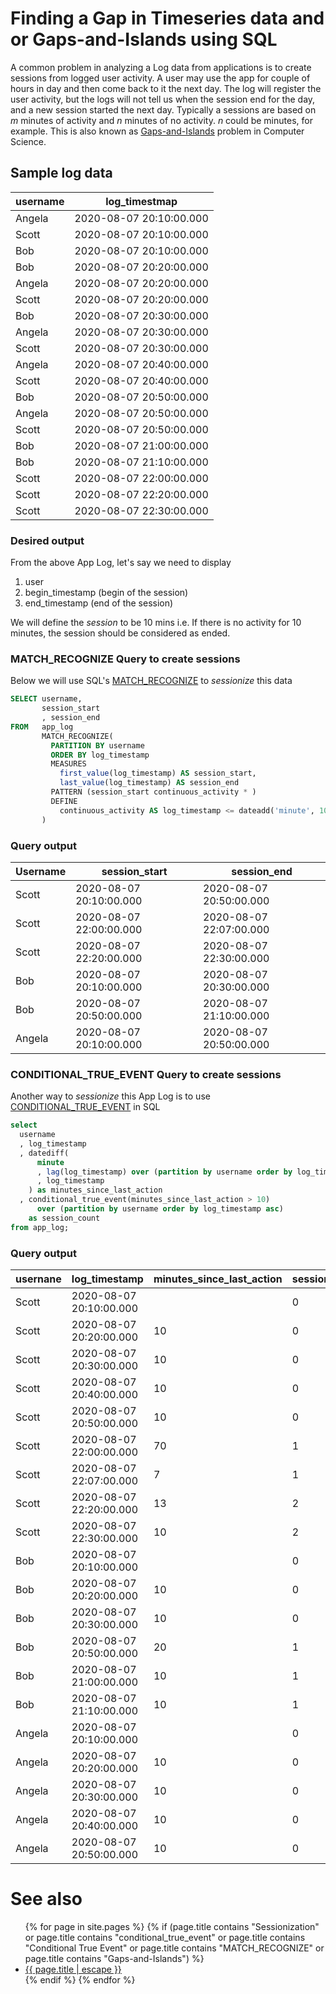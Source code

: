 # Finding a Gap in Timeseries data and or Gaps-and-Islands using SQL

A common problem in analyzing a Log data from applications is to create sessions from logged user activity. A user may use the app for couple of hours in day and then come back to it the next day. The log will register the user activity, but the logs will not tell us when the session end for the day, and a new session started the next day. Typically a sessions are based on _m_ minutes of activity and _n_ minutes of no activity. _n_ could be minutes, for example. This is also known as [Gaps-and-Islands](sessionization.md) problem in Computer Science.

## Sample log data

|username|log_timestmap|
|--------|-------------------------|
| Angela | 2020-08-07 20:10:00.000 |
| Scott  | 2020-08-07 20:10:00.000 |
| Bob    | 2020-08-07 20:10:00.000 |
| Bob    | 2020-08-07 20:20:00.000 |
| Angela | 2020-08-07 20:20:00.000 |
| Scott  | 2020-08-07 20:20:00.000 |
| Bob    | 2020-08-07 20:30:00.000 |
| Angela | 2020-08-07 20:30:00.000 |
| Scott  | 2020-08-07 20:30:00.000 |
| Angela | 2020-08-07 20:40:00.000 |
| Scott  | 2020-08-07 20:40:00.000 |
| Bob    | 2020-08-07 20:50:00.000 |
| Angela | 2020-08-07 20:50:00.000 |
| Scott  | 2020-08-07 20:50:00.000 |
| Bob    | 2020-08-07 21:00:00.000 |
| Bob    | 2020-08-07 21:10:00.000 |
| Scott  | 2020-08-07 22:00:00.000 |
| Scott  | 2020-08-07 22:20:00.000 |
| Scott  | 2020-08-07 22:30:00.000 |

### Desired output

From the above App Log, let's say we need to display

1. user
2. begin_timestamp (begin of the session)
3. end_timestamp (end of the session)

We will define the _session_ to be 10 mins i.e. If there is no activity for 10 minutes, the session should be considered as ended.

### MATCH_RECOGNIZE Query to create sessions

Below we will use SQL's [MATCH_RECOGNIZE](applied-overview-of-MATCH_RECOGNIZE-clause.md) to _sessionize_ this data

```sql
SELECT username,
       session_start
       , session_end
FROM   app_log
       MATCH_RECOGNIZE(
         PARTITION BY username
         ORDER BY log_timestamp
         MEASURES
           first_value(log_timestamp) AS session_start,
           last_value(log_timestamp) AS session_end
         PATTERN (session_start continuous_activity * )
         DEFINE
           continuous_activity AS log_timestamp <= dateadd('minute', 10,  lag(log_timestamp))
       )
```


### Query output

|Username|session_start|session_end|
|--------|-------------------------|-------------------------|
| Scott  | 2020-08-07 20:10:00.000 | 2020-08-07 20:50:00.000 |
| Scott  | 2020-08-07 22:00:00.000 | 2020-08-07 22:07:00.000 |
| Scott  | 2020-08-07 22:20:00.000 | 2020-08-07 22:30:00.000 |
| Bob    | 2020-08-07 20:10:00.000 | 2020-08-07 20:30:00.000 |
| Bob    | 2020-08-07 20:50:00.000 | 2020-08-07 21:10:00.000 |
| Angela | 2020-08-07 20:10:00.000 | 2020-08-07 20:50:00.000 |

### CONDITIONAL_TRUE_EVENT Query to create sessions

Another way to _sessionize_ this App Log is to use [CONDITIONAL_TRUE_EVENT](conditional_true_event.md) in SQL

```sql
select 
  username
  , log_timestamp 
  , datediff(
      minute
      , lag(log_timestamp) over (partition by username order by log_timestamp asc)
      , log_timestamp
    ) as minutes_since_last_action
  , conditional_true_event(minutes_since_last_action > 10) 
      over (partition by username order by log_timestamp asc)
    as session_count
from app_log;
```

### Query output

|usernane|log_timestamp|minutes_since_last_action|session_count|
|--------|-------------------------|----|---|
| Scott  | 2020-08-07 20:10:00.000 |    | 0 |
| Scott  | 2020-08-07 20:20:00.000 | 10 | 0 |
| Scott  | 2020-08-07 20:30:00.000 | 10 | 0 |
| Scott  | 2020-08-07 20:40:00.000 | 10 | 0 |
| Scott  | 2020-08-07 20:50:00.000 | 10 | 0 |
| Scott  | 2020-08-07 22:00:00.000 | 70 | 1 |
| Scott  | 2020-08-07 22:07:00.000 | 7  | 1 |
| Scott  | 2020-08-07 22:20:00.000 | 13 | 2 |
| Scott  | 2020-08-07 22:30:00.000 | 10 | 2 |
| Bob    | 2020-08-07 20:10:00.000 |    | 0 |
| Bob    | 2020-08-07 20:20:00.000 | 10 | 0 |
| Bob    | 2020-08-07 20:30:00.000 | 10 | 0 |
| Bob    | 2020-08-07 20:50:00.000 | 20 | 1 |
| Bob    | 2020-08-07 21:00:00.000 | 10 | 1 |
| Bob    | 2020-08-07 21:10:00.000 | 10 | 1 |
| Angela | 2020-08-07 20:10:00.000 |    | 0 |
| Angela | 2020-08-07 20:20:00.000 | 10 | 0 |
| Angela | 2020-08-07 20:30:00.000 | 10 | 0 |
| Angela | 2020-08-07 20:40:00.000 | 10 | 0 |
| Angela | 2020-08-07 20:50:00.000 | 10 | 0 |




# See also
<ul id="recent-articles">
{% for page in site.pages %}
    {% if (page.title contains "Sessionization" or page.title contains "conditional_true_event" or page.title contains "Conditional True Event" or page.title contains "MATCH_RECOGNIZE" or page.title contains "Gaps-and-Islands") %}
    <li>
    <a href="{{ page.url | relative_url }}">{{ page.title | escape }}</a>
    </li>
    {% endif %}
{% endfor %}
</ul>
